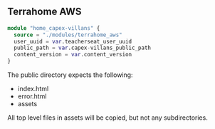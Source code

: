 ## Terrahome AWS

```tf
module "home_capex-villans" {
  source = "./modules/terrahome_aws"
  user_uuid = var.teacherseat_user_uuid
  public_path = var.capex-villans_public_path
  content_version = var.content_version
}
```

The public directory expects the following:

-   index.html
-   error.html
-   assets

All top level files in assets will be copied, but not any subdirectories.
